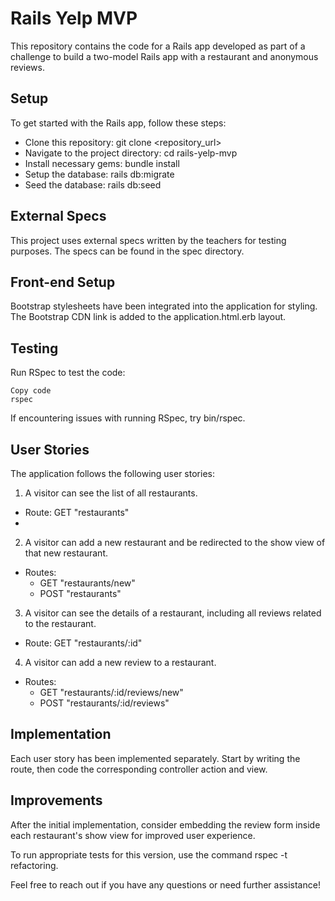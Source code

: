 
# Rails Yelp MVP
This repository contains the code for a Rails app developed as part of a challenge to build a two-model Rails app with a restaurant and anonymous reviews.

## Setup
To get started with the Rails app, follow these steps:

- Clone this repository: git clone <repository_url>
- Navigate to the project directory: cd rails-yelp-mvp
- Install necessary gems: bundle install
- Setup the database: rails db:migrate
- Seed the database: rails db:seed

## External Specs
This project uses external specs written by the teachers for testing purposes. The specs can be found in the spec directory.

## Front-end Setup
Bootstrap stylesheets have been integrated into the application for styling. The Bootstrap CDN link is added to the application.html.erb layout.

## Testing
Run RSpec to test the code:

```
Copy code
rspec
```
If encountering issues with running RSpec, try bin/rspec.

## User Stories
The application follows the following user stories:

1. A visitor can see the list of all restaurants.
- Route: GET "restaurants"
- 
2. A visitor can add a new restaurant and be redirected to the show view of that new restaurant.
- Routes:
  - GET "restaurants/new"
  - POST "restaurants"
    
3. A visitor can see the details of a restaurant, including all reviews related to the restaurant.
- Route: GET "restaurants/:id"

4. A visitor can add a new review to a restaurant.
- Routes:
  - GET "restaurants/:id/reviews/new"
  - POST "restaurants/:id/reviews"
   
## Implementation
Each user story has been implemented separately. Start by writing the route, then code the corresponding controller action and view.

## Improvements
After the initial implementation, consider embedding the review form inside each restaurant's show view for improved user experience.

To run appropriate tests for this version, use the command rspec -t refactoring.

Feel free to reach out if you have any questions or need further assistance!
